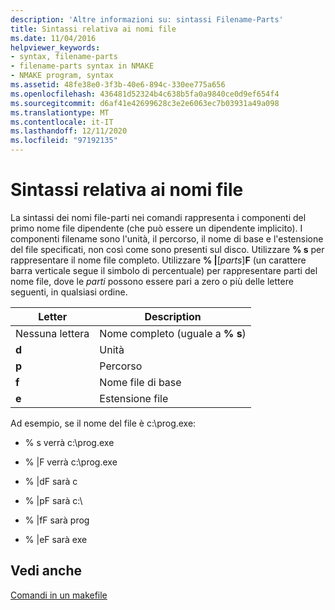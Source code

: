 ```yaml
---
description: 'Altre informazioni su: sintassi Filename-Parts'
title: Sintassi relativa ai nomi file
ms.date: 11/04/2016
helpviewer_keywords:
- syntax, filename-parts
- filename-parts syntax in NMAKE
- NMAKE program, syntax
ms.assetid: 48fe38e0-3f3b-40e6-894c-330ee775a656
ms.openlocfilehash: 436481d52324b4c638b5fa0a9840ce0d9ef654f4
ms.sourcegitcommit: d6af41e42699628c3e2e6063ec7b03931a49a098
ms.translationtype: MT
ms.contentlocale: it-IT
ms.lasthandoff: 12/11/2020
ms.locfileid: "97192135"
---
```

# <a name="filename-parts-syntax"></a>Sintassi relativa ai nomi file

La sintassi dei nomi file-parti nei comandi rappresenta i componenti del primo nome file dipendente (che può essere un dipendente implicito). I componenti filename sono l'unità, il percorso, il nome di base e l'estensione del file specificati, non così come sono presenti sul disco. Utilizzare **% s** per rappresentare il nome file completo. Utilizzare **% &#124;**[*parts*]**F** (un carattere barra verticale segue il simbolo di percentuale) per rappresentare parti del nome file, dove le *parti* possono essere pari a zero o più delle lettere seguenti, in qualsiasi ordine.

|Letter|Description|
|------------|-----------------|
|Nessuna lettera|Nome completo (uguale a **% s**)|
|**d**|Unità|
|**p**|Percorso|
|**f**|Nome file di base|
|**e**|Estensione file|

Ad esempio, se il nome del file è c:\prog.exe:

- % s verrà c:\prog.exe

- % &#124;F verrà c:\prog.exe

- % &#124;dF sarà c

- % &#124;pF sarà c:\

- % &#124;fF sarà prog

- % &#124;eF sarà exe

## <a name="see-also"></a>Vedi anche

[Comandi in un makefile](commands-in-a-makefile.md)
